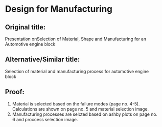 # Design for Manufacturing
## Original title:
Presentation onSelection of Material, Shape and Manufacturing for an Automotive engine block
## Alternative/Similar title:
Selection of material and manufacturing process for automotive engine block

## Proof:
1. Material is selected based on the failure modes (page no. 4-5). Calculations are shown on page no. 5 and material selection image.
2. Manufacturing processes are selcted based on ashby plots on page no. 6 and proccess selection image.

